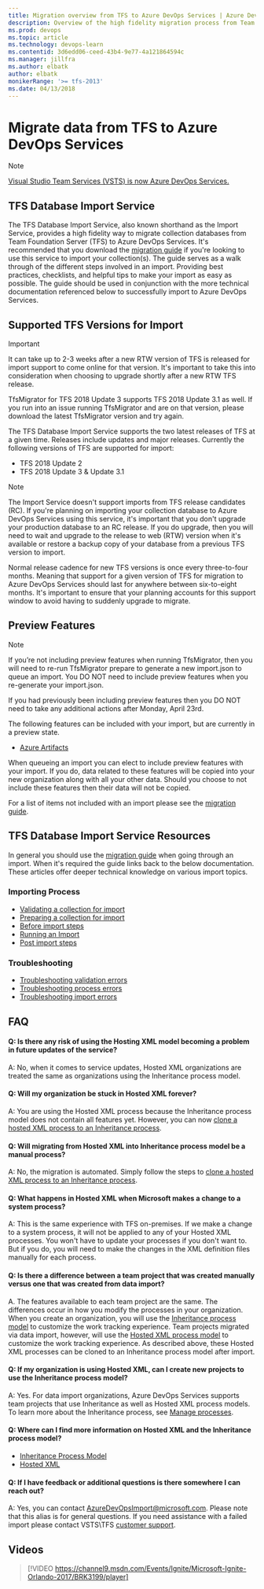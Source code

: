 ```yaml
---
title: Migration overview from TFS to Azure DevOps Services | Azure DevOps Services & TFS 
description: Overview of the high fidelity migration process from Team Foundation Server to Azure DevOps Services
ms.prod: devops
ms.topic: article
ms.technology: devops-learn
ms.contentid: 3d6edd06-ceed-43b4-9e77-4a121864594c
ms.manager: jillfra
ms.author: elbatk
author: elbatk
monikerRange: '>= tfs-2013'
ms.date: 04/13/2018
---
```


# Migrate data from TFS to Azure DevOps Services 

>[!Note]
>[ Visual Studio Team Services (VSTS) is now Azure DevOps Services.](../user-guide/what-happened-vsts.md)

## TFS Database Import Service
The TFS Database Import Service, also known shorthand as the Import Service, provides a high fidelity way to migrate collection databases from Team Foundation Server (TFS) to Azure DevOps Services. It's recommended that you download the [migration guide](https://aka.ms/TFSDataImport) if you're looking to use this service to import your collection(s). The guide serves as a walk through of the different steps involved in an import. Providing best practices, checklists, and helpful tips to make your import as easy as possible. The guide should be used in conjunction with the more technical documentation referenced below to successfully import to Azure DevOps Services. 


## Supported TFS Versions for Import

> [!IMPORTANT] 
> It can take up to 2-3 weeks after a new RTW version of TFS is released for import support to come online for that version. It's important to take this into consideration when choosing to upgrade shortly after a new RTW TFS release.
>
> TfsMigrator for TFS 2018 Update 3 supports TFS 2018 Update 3.1 as well. If you run into an issue running TfsMigrator and are on that version, please download the latest TfsMigrator version and try again. 

The TFS Database Import Service supports the two latest releases of TFS at a given time. Releases include updates and major releases. Currently the following versions of TFS are supported for import:

* TFS 2018 Update 2
* TFS 2018 Update 3 & Update 3.1

> [!NOTE]
> The Import Service doesn't support imports from TFS release candidates (RC). If you're planning on importing your collection database to Azure DevOps Services using this service, it's important that you don't upgrade your production database to an RC release. If you do upgrade, then you will need to wait and upgrade to the release to web (RTW) version when it's available or restore a backup copy of your database from a previous TFS version to import. 

Normal release cadence for new TFS versions is once every three-to-four months. Meaning that support for a given version of TFS for migration to Azure DevOps Services should last for anywhere between six-to-eight months. It's important to ensure that your planning accounts for this support window to avoid having to suddenly upgrade to migrate. 

## Preview Features

> [!Note]
> If you’re not including preview features when running TfsMigrator, then you will need to re-run TfsMigrator prepare to generate a new import.json to queue an import. You DO NOT need to include preview features when you re-generate your import.json.  
>
> If you had previously been including preview features then you DO NOT need to take any additional actions after Monday, April 23rd. 


The following features can be included with your import, but are currently in a preview state. 

* [Azure Artifacts](https://visualstudio.microsoft.com/team-services/package-management/)

When queueing an import you can elect to include preview features with your import. If you do, data related to these features will be copied into your new organization along with all your other data. Should you choose to not include these features then their data will not be copied.

For a list of items not included with an import please see the [migration guide](https://aka.ms/TFSDataImport).

## TFS Database Import Service Resources

In general you should use the [migration guide](https://aka.ms/TFSDataImport) when going through an import. When it's required the guide links back to the below documentation. These articles offer deeper technical knowledge on various import topics. 

### Importing Process 
* [Validating a collection for import](.\migration-import.md#validating-a-collection)
* [Preparing a collection for import](.\migration-import.md#generating-import-files)
* [Before import steps](.\migration-import.md#getting-ready-to-import)
* [Running an Import](.\migration-import.md#running-an-import)
* [Post import steps](.\migration-post-import.md)

### Troubleshooting 
* [Troubleshooting validation errors](.\migration-troubleshooting.md)
* [Troubleshooting process errors](.\migration-processtemplates.md#dealing-with-process-errors)
* [Troubleshooting import errors](.\migration-troubleshooting.md#dealing-with-import-errors)


## FAQ

<!-- BEGINSECTION class="md-qanda" -->

#### Q: Is there any risk of using the Hosting XML model becoming a problem in future updates of the service?

A: No, when it comes to service updates, Hosted XML organizations are treated the same as organizations using the Inheritance process model.

#### Q: Will my organization be stuck in Hosted XML forever?

A: You are using the Hosted XML process because the Inheritance process model does not contain all features yet. However, you can now [clone a hosted XML process to an Inheritance process](https://docs.microsoft.com/azure/devops/organizations/settings/work/upgrade-hosted-to-inherited).

#### Q: Will migrating from Hosted XML into Inheritance process model be a manual process?

A: No, the migration is automated. Simply follow the steps to [clone a hosted XML process to an Inheritance process](https://docs.microsoft.com/azure/devops/organizations/settings/work/upgrade-hosted-to-inherited).


#### Q: What happens in Hosted XML when Microsoft makes a change to a system process?

A: This is the same experience with TFS on-premises. If we make a change to a system process, it will not be applied to any of your Hosted XML processes. You won't have to update your processes if you don't want to. But if you do, you will need to make the changes in the XML definition files manually for each process. 

#### Q: Is there a difference between a team project that was created manually versus one that was created from data import?

A. The features available to each team project are the same. The differences occur in how you modify the processes in your organization. When you create an organization, you will use the [Inheritance process model](../organizations/settings/work/manage-process.md?toc=/azure/devops/reference/toc.json&bc=/azure/devops/reference/breadcrumb/toc.json) to customize the work tracking experience. Team projects migrated via data import, however, will use the [Hosted XML process model](../organizations/settings/work/import-process/import-process.md?toc=/azure/devops/reference/toc.json&bc=/azure/devops/reference/breadcrumb/toc.json) to customize the work tracking experience. As described above, these Hosted XML processes can be cloned to an Inheritance process model after import.

#### Q: If my organization is using Hosted XML, can I create new projects to use the Inheritance process model?

A: Yes. For data import organizations, Azure DevOps Services supports team projects that use Inheritance as well as Hosted XML process models. To learn more about the Inheritance process, see [Manage processes](../organizations/settings/work/manage-process.md?toc=/azure/devops/reference/toc.json&bc=/azure/devops/reference/breadcrumb/toc.json).  

#### Q: Where can I find more information on Hosted XML and the Inheritance process model?

* [Inheritance Process Model](../organizations/settings/work/manage-process.md?toc=/azure/devops/reference/toc.json&bc=/azure/devops/reference/breadcrumb/toc.json)
* [Hosted XML](../organizations/settings/work/import-process/import-process.md?toc=/azure/devops/reference/toc.json&bc=/azure/devops/reference/breadcrumb/toc.json)

#### Q: If I have feedback or additional questions is there somewhere I can reach out?

A: Yes, you can contact [AzureDevOpsImport@microsoft.com](mailto:AzureDevOpsImport@microsoft.com). Please note that this alias is for general questions. If you need assistance with a failed import please contact VSTS\TFS [customer support](https://aka.ms/AzureDevOpsImportSupport). 

## Videos 
> [!VIDEO https://channel9.msdn.com/Events/Ignite/Microsoft-Ignite-Orlando-2017/BRK3199/player]

<!-- ENDSECTION --> 

 

